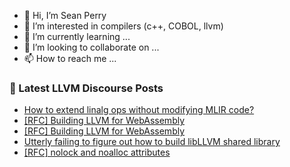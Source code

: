 - 👋 Hi, I’m Sean Perry
- 👀 I’m interested in compilers (c++, COBOL, llvm)
- 🌱 I’m currently learning ...
- 💞️ I’m looking to collaborate on ...
- 📫 How to reach me ...

<!---
s66perry/s66perry is a ✨ special ✨ repository because its `README.md` (this file) appears on your GitHub profile.
You can click the Preview link to take a look at your changes.
--->
### 📕 Latest LLVM Discourse Posts

<!-- DISCOURSE-LLVM:START -->
- [How to extend linalg ops without modifying MLIR code?](https://discourse.llvm.org/t/how-to-extend-linalg-ops-without-modifying-mlir-code/78934#post_6)
- [[RFC] Building LLVM for WebAssembly](https://discourse.llvm.org/t/rfc-building-llvm-for-webassembly/79073#post_20)
- [[RFC] Building LLVM for WebAssembly](https://discourse.llvm.org/t/rfc-building-llvm-for-webassembly/79073#post_19)
- [Utterly failing to figure out how to build libLLVM shared library](https://discourse.llvm.org/t/utterly-failing-to-figure-out-how-to-build-libllvm-shared-library/79064#post_11)
- [[RFC] nolock and noalloc attributes](https://discourse.llvm.org/t/rfc-nolock-and-noalloc-attributes/76837?page=4#post_76)
<!-- DISCOURSE-LLVM:END -->

